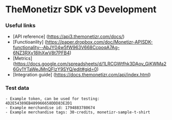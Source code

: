 # TheMonetizr SDK v3 Development
### Useful links

* [API reference] (https://api3.themonetizr.com/docs/)
* [Functioanlity] (https://paper.dropbox.com/doc/Monetizr-APISDK-functionality--AbJY04w5fW963V668CcpoqA7Ag-6NZ3RXy18lhXwV8t7PFB4)
* [Metrics] (https://docs.google.com/spreadsheets/d/1LRCGWtfhk3DAov_GiKWMa26Gv1YTaWeJMnQFlzY9SYQ/edit#gid=0)
* [Integration guide] (https://docs.themonetizr.com/api/index.html)

### Test data
```objc
- Example token, can be used for testing: 4D2E54389EB489966658DDD83E2D1
- Example merchandise id: 1794883780674
- Example merchandise tags: 30-credits, monetizr-sample-t-shirt
```
